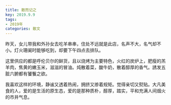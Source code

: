 ```yaml
---
title: 散而记之
key: 2019.9.9
tags: 
- 2019年 
categories: 散文
---
```


昨天，女儿带我和外孙女去吃羊串串，住处不远就是此店，名声不大，名气却不小。灯火珊阑时能够吃到，却要下午四点去排队。

这里供应的都是呼伦贝尔的鲜货，且以烧烤为主要特色，火红的炭炉上，肥瘦的羔羊肉，焦黄的嫩玉米，滋滋的冒油。炖散着菜，酸牛奶，散着醇厚的香气。誘发五脏六腑都有饕餮之欲。

我喜欢这样的环境，静谧又透着热闹，拥挤又掺着规矩。觉得亲切又熨贴。大凡美食的人，爱的是生活的原生态，爱的是那种质朴，醇厚，踏实，平和充满人间烟火的市井气息。

